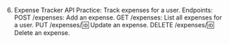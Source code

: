 6. Expense Tracker API
Practice: Track expenses for a user.
Endpoints:
POST /expenses: Add an expense.
GET /expenses: List all expenses for a user.
PUT /expenses/:id: Update an expense.
DELETE /expenses/:id: Delete an expense.